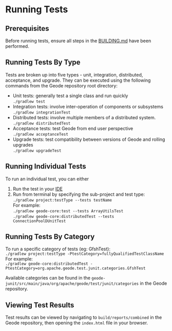 # Running Tests

## Prerequisites
Before running tests, ensure all steps in the [BUILDING.md](https://github.com/apache/geode/blob/develop/BUILDING.md) have been performed.

## Running Tests By Type
Tests are broken up into five types - unit, integration, distributed, acceptance, and upgrade.  They can be executed using the following commands from the Geode repository root directory:
* Unit tests: generally test a single class and run quickly  
  `./gradlew test`
* Integration tests: involve inter-operation of components or subsystems  
  `./gradlew integrationTest`
* Distributed tests: involve multiple members of a distributed system.  
  `./gradlew distributedTest`
* Acceptance tests: test Geode from end user perspective  
  `./gradlew acceptanceTest`
* Upgrade tests: test compatibility between versions of Geode and rolling upgrades  
  `./gradlew upgradeTest`

## Running Individual Tests
To run an individual test, you can either
1. Run the test in your [IDE](https://github.com/apache/geode/blob/develop/BUILDING.md#setting-up-intellij)
2. Run from terminal by specifying the sub-project and test type:  
`./gradlew project:testType --tests testName`  
For example:  
    `./gradlew geode-core:test --tests ArrayUtilsTest`  
    `./gradlew geode-core:distributedTest --tests ConnectionPoolDUnitTest`

## Running Tests By Category
To run a specific category of tests (eg: GfshTest):  
`./gradlew project:testType -PtestCategory=fullyQualifiedTestClassName`  
For example:  
`./gradlew geode-core:distributedTest -PtestCategory=org.apache.geode.test.junit.categories.GfshTest`

Available categories can be found in the `geode-junit/src/main/java/org/apache/geode/test/junit/categories` in the Geode repository.

## Viewing Test Results
Test results can be viewed by navigating to
`build/reports/combined` in the Geode repository, then opening the `index.html` file in your browser.
